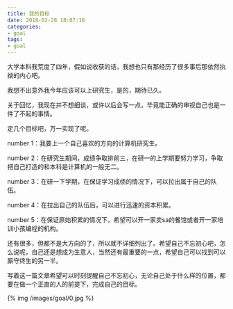 ```yaml
---
title: 我的目标
date: 2018-02-28 18:07:18
categories:
- goal
tags:
- goal
---
```

大学本科我荒度了四年，假如说收获的话，我想也只有那经历了很多事后那依然执拗的内心吧。

我想不出意外我今年应该可以上研究生，是的，期待已久。

<!--more-->

关于回忆，我现在并不想细谈，或许以后会写一点，毕竟能正确的审视自己也是一件了不起的事情。

定几个目标吧，万一实现了呢。

number 1：我要上一个自己喜欢的方向的计算机研究生。

number 2：在研究生期间，成绩争取排前三，在研一的上学期要努力学习，争取把自己打造的和本科是计算机的一般无二。

number 3：在研一下学期，在保证学习成绩的情况下，可以拉出属于自己的队伍。

number 4：在拉出自己的队伍后，可以进行迅速的资本积累。

number 5：在保证原始积累的情况下，希望可以开一家卖sa的餐馆或者开一家培训小孩编程的机构。

还有很多，但都不是大方向的了，所以就不详细列出了。希望自己不忘初心吧，怎么说呢，自己还是想成为生意人，当然还有最重要的一点，希望自己可以找到可以厮守终生的另一半。

写着这一篇文章希望可以时刻提醒自己不忘初心，无论自己处于什么样的位置，都要在做一个正直的人的前提下，完成自己的目标。

{% img /images/goal/0.jpg %}

